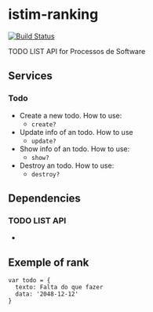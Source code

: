 # istim-ranking
[![Build Status](https://travis-ci.org/Processos2014/Temp.png?branch=master)](https://travis-ci.org/Processos2014/Temp)

TODO LIST API for Processos de Software

## Services
### Todo
  - Create a new todo. How to use:
    - ```create?```
  - Update info of an todo. How to use
    - ```update?```
  - Show info of an todo. How to use:
    - ```show?```
  - Destroy an todo. How to use:
    - ```destroy?```

## Dependencies
### TODO LIST API
  - 

## Exemple of rank
``` 
var todo = {
  texto: Falta do que fazer
  data: '2048-12-12'
}
``` 